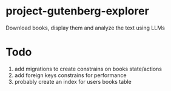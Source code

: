 # project-gutenberg-explorer
Download books, display them and analyze the text using LLMs


# Todo

1. add migrations to create constrains on books state/actions
2. add foreign keys constrains for performance
3. probably create an index for users books table
